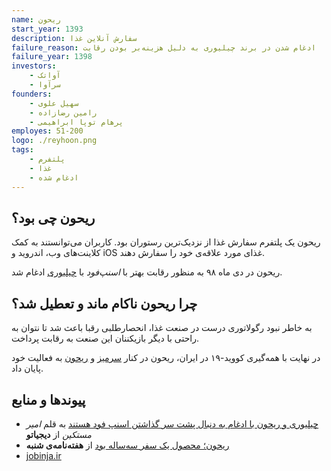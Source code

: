 ```yaml
---
name: ریحون
start_year: 1393
description: سفارش آنلاین غذا
failure_reason: ادغام شدن در برند چیلیوری به دلیل هزینه‌بر بودن رقابت
failure_year: 1398
investors:
    - آواتک
    - سرآوا
founders:
    - سهیل علوی
    - رامین رضازاده
    - پرهام توپا ابراهیمی
employes: 51-200
logo: ./reyhoon.png
tags:
    - پلتفرم
    - غذا
    - ادغام شده
---
```

## ریحون چی بود؟
ریحون یک پلتفرم سفارش غذا از نزدیک‌ترین رستوران بود. کاربران می‌توانستند به کمک کلاینت‌های وب، اندروید و iOS غذای مورد علاقه‌ی خود را سفارش دهند.

ریحون در دی ماه ۹۸ به منظور رقابت بهتر با *اسنپ‌فود* با [چیلیوری](https://nakamology.ir/projects/chilivery/) ادغام شد.
## چرا ریحون ناکام ماند و تعطیل شد؟
به خاطر نبود رگولاتوری درست در صنعت غذا، انحصارطلبی رقبا باعث شد تا نتوان به راحتی با دیگر بازیکننان این صنعت به رقابت پرداخت.

در نهایت با همه‌گیری کووید-۱۹ در ایران، ریحون در کنار [سرمیز](https://nakamology.ir/projects/saremiz/) و [ریحون](https://nakamology.ir/projects/reyhoon/) به فعالیت خود پایان داد.


## پیوند‌ها و منابع
* [چیلیوری و ریحون با ادغام به دنبال پشت سر گذاشتن اسنپ فود هستند](https://digiato.com/article/2019/12/25/%DA%86%DB%8C%D9%84%DB%8C%D9%88%D8%B1%DB%8C-%D8%B1%DB%8C%D8%AD%D9%88%D9%86-%D8%A7%D8%AF%D8%BA%D8%A7%D9%85-%D8%A7%D8%B3%D9%86%D9%BE-%D9%81%D9%88%D8%AF/) به قلم *امیر مستکین* از **دیجیاتو**
* [ریحون؛ محصول یک سفر سه‌ساله بود](https://shanbemag.com/%D8%B1%DB%8C%D8%AD%D9%88%D9%86%D8%9B-%D9%85%D8%AD%D8%B5%D9%88%D9%84-%DB%8C%DA%A9-%D8%B3%D9%81%D8%B1-%D8%B3%D9%87%E2%80%8C%D8%B3%D8%A7%D9%84%D9%87-%D8%A8%D9%88%D8%AF/) از **هفته‌نامه‌ی شنبه**‌
* [jobinja.ir](https://jobinja.ir/companies/reyhoon)